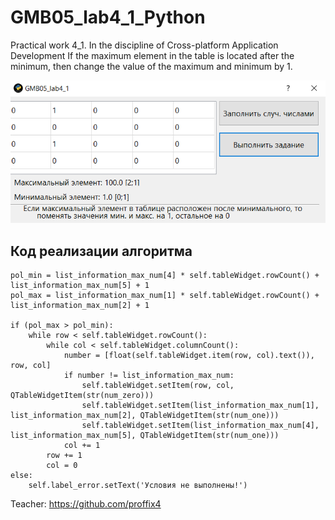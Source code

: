 # GMB05_lab4_1_Python
Practical work 4_1. In the discipline of Cross-platform Application Development  If the maximum element in the table is located after the minimum, then change the value of the maximum and minimum by 1.

![Screenshot](Screenshot_1.png)

## Код реализации алгоритма ##
```
pol_min = list_information_max_num[4] * self.tableWidget.rowCount() + list_information_max_num[5] + 1
pol_max = list_information_max_num[1] * self.tableWidget.rowCount() + list_information_max_num[2] + 1

if (pol_max > pol_min):
    while row < self.tableWidget.rowCount():
        while col < self.tableWidget.columnCount():
            number = [float(self.tableWidget.item(row, col).text()), row, col]
            if number != list_information_max_num:
                self.tableWidget.setItem(row, col, QTableWidgetItem(str(num_zero)))
                self.tableWidget.setItem(list_information_max_num[1], list_information_max_num[2], QTableWidgetItem(str(num_one)))
                self.tableWidget.setItem(list_information_max_num[4], list_information_max_num[5], QTableWidgetItem(str(num_one)))
            col += 1
        row += 1
        col = 0
else:
    self.label_error.setText('Условия не выполнены!')
```

Teacher: https://github.com/proffix4
